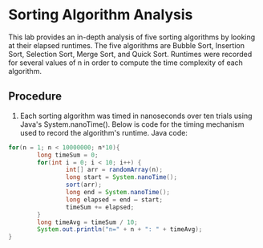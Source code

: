 # Sorting Algorithm Analysis

This lab provides an in-depth analysis of five sorting algorithms by looking at their elapsed runtimes. The five algorithms are Bubble Sort, Insertion Sort, Selection Sort, Merge Sort, and Quick Sort. Runtimes were recorded for several values of n in order to compute the time complexity of each algorithm.

## Procedure

1. Each sorting algorithm was timed in nanoseconds over ten trials using Java's System.nanoTime(). Below is code for the timing mechanism used to record the algorithm's runtime.
Java code:

``` Java
for(n = 1; n < 10000000; n*10){
        long timeSum = 0;
        for(int i = 0; i < 10; i++) {
                int[] arr = randomArray(n);
                long start = System.nanoTime();
                sort(arr);
                long end = System.nanoTime();
                long elapsed = end – start;
                timeSum += elapsed;
        }
        long timeAvg = timeSum / 10;
        System.out.println("n=" + n + ": " + timeAvg);
}
```
